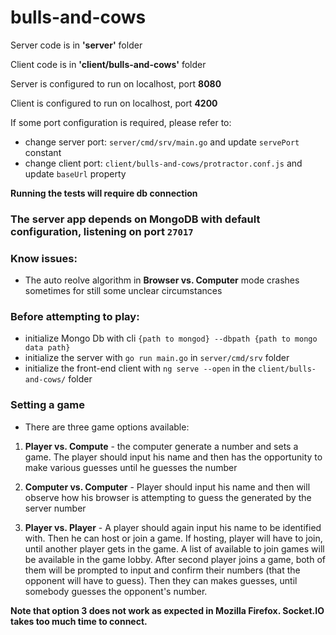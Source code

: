 # bulls-and-cows

Server code is in **'server'** folder

Client code is in **'client/bulls-and-cows'** folder

Server is configured to run on localhost, port **8080**

Client is configured to run on localhost, port **4200**

If some port configuration is required, please refer to:
- change server port: `server/cmd/srv/main.go` and update `servePort` constant
- change client port: `client/bulls-and-cows/protractor.conf.js` and update `baseUrl` property

**Running the tests will require db connection**

### The server app depends on MongoDB with default configuration, listening on port `27017`

### Know issues:
- The auto reolve algorithm in **Browser vs. Computer** mode crashes sometimes for still some unclear circumstances

### Before attempting to play:
- initialize Mongo Db with cli `{path to mongod} --dbpath {path to mongo data path}`
- initialize the server with `go run main.go` in `server/cmd/srv` folder
- initialize the front-end client with `ng serve --open` in the `client/bulls-and-cows/` folder

### Setting a game

* There are three game options available:
1) **Player vs. Compute** - the computer generate a number and sets a game. The player should input his name and then
has the opportunity to make various guesses until he guesses the number

2) **Computer vs. Computer** - Player should input his name and then will observe how his browser is attempting to guess 
the generated by the server number

3) **Player vs. Player** - A player should again input his name to be identified with. Then he can host or join a game.
If hosting, player will have to join, until another player gets in the game.
A list of available to join games will be available in the game lobby.
After second player joins a game, both of them will be prompted to input and confirm their numbers (that the opponent will have to guess). Then they can makes guesses, until somebody guesses the opponent's number.

**Note that option 3 does not work as expected in Mozilla Firefox. Socket.IO takes too much time to connect.**
